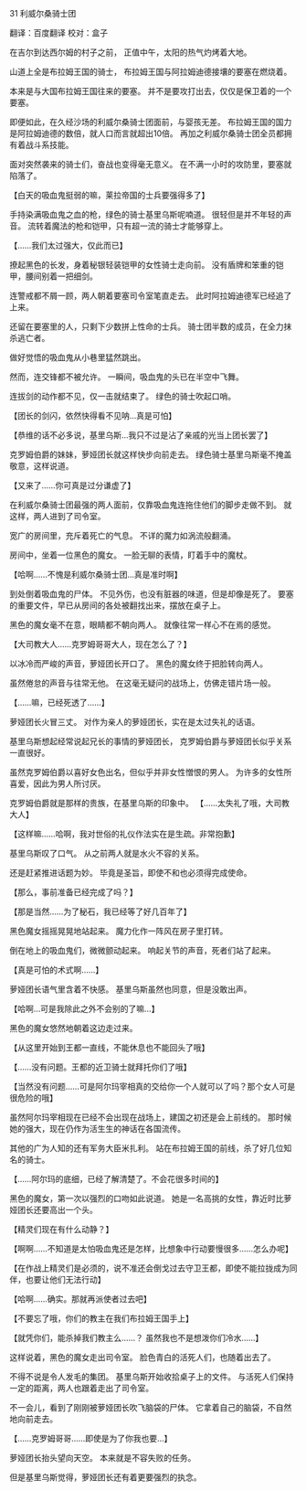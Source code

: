 
31 利威尔桑骑士团

翻译：百度翻译
校对：盒子

在吉尔到达西尔姆的村子之前，
正值中午，太阳的热气灼烤着大地。

山道上全是布拉姆王国的骑士，
布拉姆王国与阿拉姆迪德接壤的要塞在燃烧着。

本来是与大国布拉姆王国往来的要塞。 并不是要攻打出去，仅仅是保卫着的一个要塞。

即便如此，在久经沙场的利威尔桑骑士团面前，与婴孩无差。
布拉姆王国的国力是阿拉姆迪德的数倍，就人口而言就超出10倍。
再加之利威尔桑骑士团全员都拥有着战斗系技能。

面对突然袭来的骑士们，奋战也变得毫无意义。
在不满一小时的攻防里，要塞就陷落了。

【白天的吸血鬼挺弱的嘛，莱拉帝国的士兵要强得多了】

手持染满吸血鬼之血的枪，绿色的骑士基里乌斯呢喃道。
很轻但是并不年轻的声音。
流转着魔法的枪和铠甲，只有超一流的骑士才能够穿上。

【……我们太过强大，仅此而已】

撩起黑色的长发，身着秘银轻装铠甲的女性骑士走向前。
没有盾牌和笨重的铠甲，腰间别着一把细剑。

连警戒都不屑一顾，两人朝着要塞司令室笔直走去。
此时阿拉姆迪德军已经追了上来。

还留在要塞里的人，只剩下少数拼上性命的士兵。
骑士团半数的成员，在全力抹杀逃亡者。

做好觉悟的吸血鬼从小巷里猛然跳出。

然而，连交锋都不被允许。
一瞬间，吸血鬼的头已在半空中飞舞。

连拔剑的动作都不见，仅一击就结束了。
绿色的骑士吹起口哨。

【团长的剑闪，依然快得看不见呐…真是可怕】

【恭维的话不必多说，基里乌斯…我只不过是沾了亲戚的光当上团长罢了】

克罗姆伯爵的妹妹，萝娅团长就这样快步向前走去。
绿色骑士基里乌斯毫不掩盖敬意，这样说道。

【又来了……你可真是过分谦虚了】

在利威尔桑骑士团最强的两人面前，仅靠吸血鬼连拖住他们的脚步走做不到。
就这样，两人进到了司令室。

宽广的房间里，充斥着死亡的气息。
不详的魔力如涡流般翻涌。

房间中，坐着一位黑色的魔女。
一脸无聊的表情，盯着手中的魔杖。

【哈啊……不愧是利威尔桑骑士团…真是准时啊】

到处倒着吸血鬼的尸体。
不见外伤，也没有脏器的味道，但是却像是死了。
要塞的重要文件，早已从房间的各处被翻找出来，摆放在桌子上。

黑色的魔女毫不在意，眼睛都不朝向两人。
就像往常一样心不在焉的感觉。

【大司教大人……克罗姆哥哥大人，现在怎么了？】

以冰冷而严峻的声音，萝娅团长开口了。
黑色的魔女终于把脸转向两人。

虽然倦怠的声音与往常无他。
在这毫无疑问的战场上，仿佛走错片场一般。

【……嘛，已经死透了……】

萝娅团长火冒三丈。
对作为亲人的萝娅团长，实在是太过失礼的话语。

基里乌斯想起经常说起兄长的事情的萝娅团长，
克罗姆伯爵与萝娅团长似乎关系一直很好。

虽然克罗姆伯爵以喜好女色出名，但似乎并非女性憎恨的男人。
为许多的女性所喜爱，因此为男人所讨厌。

克罗姆伯爵就是那样的贵族，在基里乌斯的印象中。
【……太失礼了哦，大司教大人】

【这样嘛……哈啊，我对世俗的礼仪作法实在是生疏。非常抱歉】

基里乌斯叹了口气。
从之前两人就是水火不容的关系。

还是赶紧推进话题为妙。
毕竟是圣旨，即使不和也必须得完成使命。

【那么，事前准备已经完成了吗？】

【那是当然……为了秘石，我已经等了好几百年了】

黑色魔女摇摇晃晃地站起来。
魔力化作一阵风在房子里打转。

倒在地上的吸血鬼们，微微颤动起来。
响起关节的声音，死者们站了起来。

【真是可怕的术式啊……】

萝娅团长语气里含着不快感。
基里乌斯虽然也同意，但是没敢出声。

【哈啊…可是我除此之外不会别的了嘛…】

黑色的魔女悠然地朝着这边走过来。

【从这里开始到王都一直线，不能休息也不能回头了哦】

【……没有问题。王都的近卫骑士就拜托你们了哦】

【当然没有问题……可是阿尔玛宰相真的交给你一个人就可以了吗？那个女人可是很危险的哦】

虽然阿尔玛宰相现在已经不会出现在战场上，建国之初还是会上前线的。
那时候她的强大，现在仍作为活生生的神话在各国流传。

其他的广为人知的还有军务大臣米扎利。
站在布拉姆王国的前线，杀了好几位知名的骑士。

【……阿尔玛的底细，已经了解清楚了。不会花很多时间的】

黑色的魔女，第一次以强烈的口吻如此说道。
她是一名高挑的女性，靠近时比萝娅团长还要高出一个头。

【精灵们现在有什么动静？】

【啊啊……不知道是太怕吸血鬼还是怎样，比想象中行动要慢很多……怎么办呢】


【在作战上精灵们是必须的，说不准还会倒戈过去守卫王都，即使不能拉拢成为同伴，也要让他们无法行动】

【哈啊……确实。那就再派使者过去吧】

【不要忘了哦，你们的教主在我们布拉姆王国手上】

【就凭你们，能杀掉我们教主么……？ 虽然我也不是想泼你们冷水……】

这样说着，黑色的魔女走出司令室。
脸色青白的活死人们，也随着出去了。

不得不说是令人发毛的集团。
基里乌斯开始收拾桌子上的文件。
与活死人们保持一定的距离，两人也跟着走出了司令室。

不一会儿，看到了刚刚被萝娅团长吹飞脑袋的尸体。
它拿着自己的脑袋，不自然地向前走去。

【……克罗姆哥哥……即使是为了你我也要…】

萝娅团长抬头望向天空。
本来就是不容失败的任务。

但是基里乌斯觉得，萝娅团长还有着更要强烈的执念。